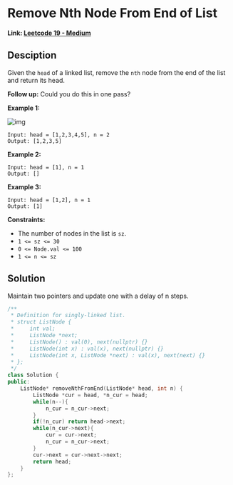 # Remove Nth Node From End of List

**Link: [Leetcode 19 - Medium](https://leetcode.com/problems/remove-nth-node-from-end-of-list/)**



## Desciption

Given the `head` of a linked list, remove the `nth` node from the end of the list and return its head.

**Follow up:** Could you do this in one pass?

 

**Example 1:**

![img](https://assets.leetcode.com/uploads/2020/10/03/remove_ex1.jpg)

```
Input: head = [1,2,3,4,5], n = 2
Output: [1,2,3,5]
```

**Example 2:**

```
Input: head = [1], n = 1
Output: []
```

**Example 3:**

```
Input: head = [1,2], n = 1
Output: [1]
```

 

**Constraints:**

- The number of nodes in the list is `sz`.
- `1 <= sz <= 30`
- `0 <= Node.val <= 100`
- `1 <= n <= sz`



## Solution

Maintain two pointers and update one with a delay of n steps.

```c++
/**
 * Definition for singly-linked list.
 * struct ListNode {
 *     int val;
 *     ListNode *next;
 *     ListNode() : val(0), next(nullptr) {}
 *     ListNode(int x) : val(x), next(nullptr) {}
 *     ListNode(int x, ListNode *next) : val(x), next(next) {}
 * };
 */
class Solution {
public:
    ListNode* removeNthFromEnd(ListNode* head, int n) {
        ListNode *cur = head, *n_cur = head;
        while(n--){
            n_cur = n_cur->next;
        }
        if(!n_cur) return head->next;
        while(n_cur->next){
            cur = cur->next;
            n_cur = n_cur->next;
        }        
        cur->next = cur->next->next;
        return head;
    }
};
```

